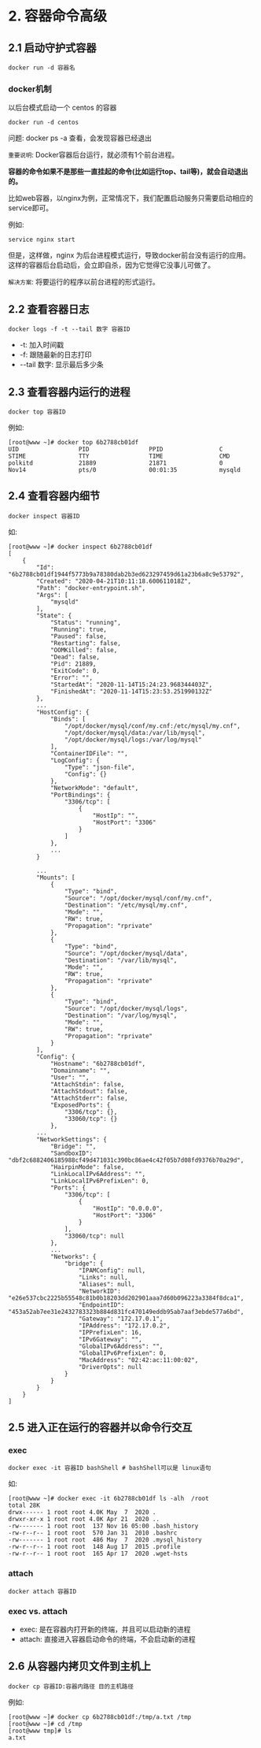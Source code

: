 # 2. 容器命令高级

## 2.1 启动守护式容器

```shell script
docker run -d 容器名
```

### docker机制

以后台模式启动一个 centos 的容器

```shell script
docker run -d centos
```

问题: docker ps -a 查看，会发现容器已经退出

`重要说明`: Docker容器后台运行，就必须有1个前台进程。


**容器的命令如果不是那些一直挂起的命令(比如运行top、tail等)，就会自动退出的。**


比如web容器，以nginx为例，正常情况下，我们配置启动服务只需要启动相应的service即可。

例如:

```shell script
service nginx start
```

但是，这样做，nginx 为后台进程模式运行，导致docker前台没有运行的应用。这样的容器后台启动后，会立即自杀，因为它觉得它没事儿可做了。

`解决方案`: 将要运行的程序以前台进程的形式运行。


## 2.2 查看容器日志

```shell script
docker logs -f -t --tail 数字 容器ID
```

* -t: 加入时间戳
* -f: 跟随最新的日志打印
* --tail 数字: 显示最后多少条


## 2.3 查看容器内运行的进程

```shell script
docker top 容器ID
```

例如:

```shell script
[root@www ~]# docker top 6b2788cb01df
UID                 PID                 PPID                C                   STIME               TTY                 TIME                CMD
polkitd             21889               21871               0                   Nov14               pts/0               00:01:35            mysqld
```


## 2.4 查看容器内细节

```shell script
docker inspect 容器ID
```

如:
```shell script
[root@www ~]# docker inspect 6b2788cb01df
[
    {
        "Id": "6b2788cb01df1944f5773b9a78380dab2b3ed623297459d61a23b6a8c9e53792",
        "Created": "2020-04-21T10:11:18.600611018Z",
        "Path": "docker-entrypoint.sh",
        "Args": [
            "mysqld"
        ],
        "State": {
            "Status": "running",
            "Running": true,
            "Paused": false,
            "Restarting": false,
            "OOMKilled": false,
            "Dead": false,
            "Pid": 21889,
            "ExitCode": 0,
            "Error": "",
            "StartedAt": "2020-11-14T15:24:23.968344403Z",
            "FinishedAt": "2020-11-14T15:23:53.251990132Z"
        },
        ...
        "HostConfig": {
            "Binds": [
                "/opt/docker/mysql/conf/my.cnf:/etc/mysql/my.cnf",
                "/opt/docker/mysql/data:/var/lib/mysql",
                "/opt/docker/mysql/logs:/var/log/mysql"
            ],
            "ContainerIDFile": "",
            "LogConfig": {
                "Type": "json-file",
                "Config": {}
            },
            "NetworkMode": "default",
            "PortBindings": {
                "3306/tcp": [
                    {
                        "HostIp": "",
                        "HostPort": "3306"
                    }
                ]
            },
            ...
        }

        ...
        "Mounts": [
            {
                "Type": "bind",
                "Source": "/opt/docker/mysql/conf/my.cnf",
                "Destination": "/etc/mysql/my.cnf",
                "Mode": "",
                "RW": true,
                "Propagation": "rprivate"
            },
            {
                "Type": "bind",
                "Source": "/opt/docker/mysql/data",
                "Destination": "/var/lib/mysql",
                "Mode": "",
                "RW": true,
                "Propagation": "rprivate"
            },
            {
                "Type": "bind",
                "Source": "/opt/docker/mysql/logs",
                "Destination": "/var/log/mysql",
                "Mode": "",
                "RW": true,
                "Propagation": "rprivate"
            }
        ],
        "Config": {
            "Hostname": "6b2788cb01df",
            "Domainname": "",
            "User": "",
            "AttachStdin": false,
            "AttachStdout": false,
            "AttachStderr": false,
            "ExposedPorts": {
                "3306/tcp": {},
                "33060/tcp": {}
            },
        ...
        "NetworkSettings": {
            "Bridge": "",
            "SandboxID": "dbf2c6882406185988cf49d471031c390bc86ae4c42f05b7d08fd9376b70a29d",
            "HairpinMode": false,
            "LinkLocalIPv6Address": "",
            "LinkLocalIPv6PrefixLen": 0,
            "Ports": {
                "3306/tcp": [
                    {
                        "HostIp": "0.0.0.0",
                        "HostPort": "3306"
                    }
                ],
                "33060/tcp": null
            },
            ...
            "Networks": {
                "bridge": {
                    "IPAMConfig": null,
                    "Links": null,
                    "Aliases": null,
                    "NetworkID": "e26e537cbc2225b55548c81b0b18203dd202901aaa7d60b096223a3384f8dca1",
                    "EndpointID": "453a52ab7ee31e2432783323b884d831fc470149eddb95ab7aaf3ebde577a6bd",
                    "Gateway": "172.17.0.1",
                    "IPAddress": "172.17.0.2",
                    "IPPrefixLen": 16,
                    "IPv6Gateway": "",
                    "GlobalIPv6Address": "",
                    "GlobalIPv6PrefixLen": 0,
                    "MacAddress": "02:42:ac:11:00:02",
                    "DriverOpts": null
                }
            }
        }
    }
]
```


## 2.5 进入正在运行的容器并以命令行交互

### exec
```shell script
docker exec -it 容器ID bashShell # bashShell可以是 linux语句
```

如:
```shell script
[root@www ~]# docker exec -it 6b2788cb01df ls -alh  /root
total 28K
drwx------ 1 root root 4.0K May  7  2020 .
drwxr-xr-x 1 root root 4.0K Apr 21  2020 ..
-rw------- 1 root root  137 Nov 16 05:00 .bash_history
-rw-r--r-- 1 root root  570 Jan 31  2010 .bashrc
-rw------- 1 root root  486 May  7  2020 .mysql_history
-rw-r--r-- 1 root root  148 Aug 17  2015 .profile
-rw-r--r-- 1 root root  165 Apr 17  2020 .wget-hsts
```

### attach
```shell script
docker attach 容器ID
```

### exec vs. attach
* exec: 是在容器内打开新的终端，并且可以启动新的进程
* attach: 直接进入容器启动命令的终端，不会启动新的进程


## 2.6 从容器内拷贝文件到主机上

```shell script
docker cp 容器ID:容器内路径 目的主机路径
``` 

例如:

```shell script
[root@www ~]# docker cp 6b2788cb01df:/tmp/a.txt /tmp
[root@www ~]# cd /tmp
[root@www tmp]# ls
a.txt
```
